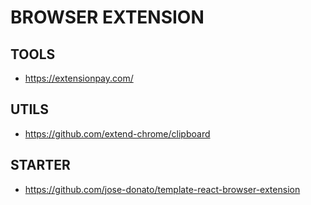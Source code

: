 
# BROWSER EXTENSION

## TOOLS
- https://extensionpay.com/

## UTILS
- https://github.com/extend-chrome/clipboard

## STARTER
- https://github.com/jose-donato/template-react-browser-extension